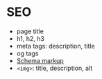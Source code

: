 # SEO



 
- page title
- h1, h2, h3
- meta tags: description, title
- og tags
- [Schema markup](http://schema.org)
- `<img>`: title, description, alt